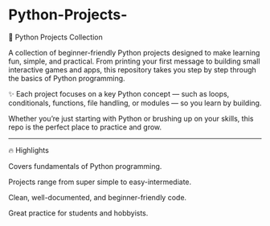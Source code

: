 # Python-Projects-
🐍 Python Projects Collection

A collection of beginner-friendly Python projects designed to make learning fun, simple, and practical. From printing your first message to building small interactive games and apps, this repository takes you step by step through the basics of Python programming.

✨ Each project focuses on a key Python concept — such as loops, conditionals, functions, file handling, or modules — so you learn by building.

Whether you’re just starting with Python or brushing up on your skills, this repo is the perfect place to practice and grow.


---

🔥 Highlights

Covers fundamentals of Python programming.

Projects range from super simple to easy-intermediate.

Clean, well-documented, and beginner-friendly code.

Great practice for students and hobbyists.


